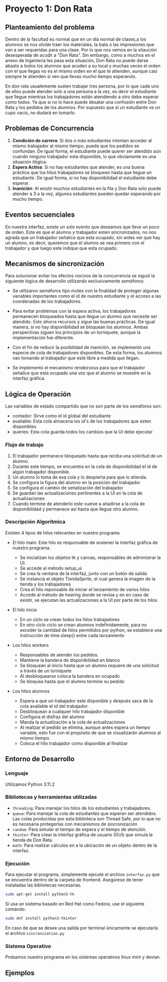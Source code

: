 # Proyecto 1: Don Rata

## Planteamiento del problema
Dentro de la facultad es normal que en un día normal de clases,a los alumnos se nos olvide traer los materiales, la bata o las impresiones que van a ser requeridas para una clase. Por lo que nos vemos en la sitaución desesperada de acudir a "Don Rata". Sin embargo, como a muchos en el anexo de Ingenieria les pasa esta situación, Don Rata no puede darse abasto a todos los alumnos que acuden a su local y muchas veces el orden con el que llegas no es el mismo orden en el que te atienden, aunque casi siempre te atienden si ven que llevas mucho tiempo esperando.

En don rata usualemente suelen trabajar tres persona, por lo que cada uno de ellos puede atender solo a una persona a la vez, es decir el estudiante que llegue mientras los trabajadores están atendiendo a otro debe esperar como todos. Ya que si no lo hace puede desatar una confusión entre Don Rata y los pedidos de los alumnos. Por supuesto que si un estudiante ve un cupo vacío, no dudará en tomarlo.

## Problemas de Concurrencia
1. **Condición de carrera**: Si dos o más estudiantes intentan acceder al mismo trabajador al mismo tiempo, puede que los pedidos se confundan. De igual forma, el estudiante puede querer ser atendido aún cuando
ninguno trabajador esta disponible, lo que obviamente es una situación ilógica.
2. **Espera Activa**: Si no hay estudiantes que atender, es una buena práctica que los hilos trabajadores se bloqueen hasta que llegue un estudiante. De igual forma, si no hay disponibilidad el estudiante debe esperar.
3. **Inanición**: Al existir muchos estudiantes en la fila y Don Rata solo puede atender a 3 a la vez, algunos estudiantes pueden quedar esperando por mucho tiempo.

## Eventos secuenciales

En nuestra interfaz, existe un solo evento que deseamos que lleve un poco de orden. Este es que el alumno y trabajador esten sincronizados, no nos agrada que un trabajador señalice que esta ocupado, sin antes ver que hay un alumno, es decir, queremos que el alumno se vea primero con el trabajador y que luego este indique que esta ocupado.

## Mecanismos de sincronización
Para solucionar evitar los efectos nocivos de la concurrencia se siguió la siguiente lógica de desarrollo utilizando exclusivamente semáforos:

- Se utilizaron semáforos tipo mutex con la finalidad de proteger algunas variables importantes como el id de nuestro estudiante y el acceso a las coordenadas de los trabajadores.

- Para evitar problemas con la espera activa, los trabajadores permanecen bloqueados hasta que llegue un alumno que necesite ser atendido. Esto ahorra recursos y sigue las buenas prácticas. De igual manera, si no hay
disponibilidad se bloquean los alumnos. Ambas perspectivas siguen los principios de un torniquete, aunque
la implementación fue diferente.

- Con el fin de reducir la posibilidad de inanición, se implementó una especie de cola de trabajadores disponibles. De esta forma, los alumnos van tomando al trabajador que esté libre a medida que llegan.

- Se implementó el mecanismo rendezvous para que el trabajador señalice que esta ocupado una vez que 
  el alumno se muestre en la interfaz gráfica.

## Lógica de Operación

Las variables de estado compartido que no son parte de los semáforos son:

- contador: Sirve como el id global del estudiante
- available: Esta cola almacena los id's de los trabajadores que esten disponibles
- queries: Esta cola guarda todos los cambios que la UI debe ejecutar


### Flujo de trabajo
1. El trabajador permanece bloqueado hasta que reciba una solicitud de un alumno.
2. Durante este tiempo, se encuentra en la cola de disponibilidad el id de algún trabajador disponible.
3. Un alumno lo toma de esa cola y lo despierta para que lo atienda.
4. Se configura la figura del alumno en la posición del trabajador
5. Se configura el cambio de señalización del trabajador
6. Se guardan las actualizaciones pertinentes a la UI en la cola de actualizaciones
7. Cuando termine de atenderlo este vuelve a añadirse a la cola de disponibilidad y permanece así hasta que llegue otro alumno.

### Descripción Algorítmica
Existen 4 tipos de hilos relevantes en nuestro programa
- El hilo main: Este hilo es responsable de sostener la interfaz gráfica de nuestro programa.
  - Se inicializan los objetos tk y canvas, responsables de administrar la UI. 
  - Se accede al método setup_ui
  - Se crea la ventana de la interfaz, junto con un botón de salida
  - Se instancia el objeto TiendaSprite, el cual genera la imagen de la tienda y los trabajadores
  - Crea el hilo reponsable de iniciar el lanzamiento de varios hilos
  - Accede al método de hearing donde se revisa y en en caso de existir, se ejecutan las actualizaciones a la 
    UI por parte de los hilos
- El hilo inicio
  - En un ciclo se crean todos los hilos trabajadores
  - En otro ciclo ciclo se crean alumnos indefinidamente, para no exceder la cantidad de hilos permitidos
    por python, se establece una instrucción de time.sleep() entre cada lanzamiento
- Los hilos workers
  - Responsables de atender los pedidos.
  - Mantiene la bandera de disponibilidad en blanco
  - Se bloquean al inicio hasta que un alumno requiere de una solicitud a través de un torniquete
  - Al desbloquearse coloca la bandera en ocupado
  - Se bloquea hasta que el alumno termine su pedido

- Los hilos alumnos
  - Espera a que un trabajador este disponible y después saca de la cola available el id del trabajador.
  - Desbloquean a cualquier hilo trabajador disponible
  - Configura el disfraz del alumno
  - Manda la actualización a la cola de actualizaciones
  - Al realizar el pedido se elimina, aunque antes espera un tiempo variable, esto fue con el propósito de que se visualizarán alumnos al mismo tiempo.
  - Coloca el hilo trabajador como disponible al finalizar


## Entorno de Desarrollo

### Lenguaje

Utilizamos Python 3.11.2

### Bibliotecas y herramientas utilizadas
- `threading`: Para manejar los hilos de los estudiantes y trabajadores.
- `queue`: Para manejar la cola de estudiantes que esperan ser atendidos. Las colas producidas por 
           esta biblioteca son Thread Safe, por lo que no es necesaria protegerlas con mecanismos de sincronización
- `random`: Para simular el tiempo de espera y el tiempo de atención.
- `tkinter`: Para crear la interfaz gráfica de usuario (GUI) que simula la tienda de Don Rata.
- `math`: Para realizar cálculos en a la ubicación de un objeto dentro de la interfaz.

### Ejecución
Para ejecutar el programa, simplemente ejecute el archivo `interfaz.py` que se encuentra dentro de la carpeta de frontend. Asegúrese de tener instaladas las bibliotecas necesarias.
```bash
sudo apt-get install python3-tk
```
Si usa un sistema basado en Red Hat como Fedora, use el siguiente comando:
```bash
sudo dnf install python3-tkinter
```
En caso de que se desee una salida por terminal únicamente se ejecutaría el archivo `sincronization.py`

### Sistema Operativo

Probamos nuestro programa en los sistemas operativos linux mint y devian.

## Ejemplos
